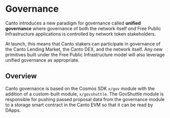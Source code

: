 # Governance

Canto introduces a new paradigm for governance called **unified governance** where governance of both the network itself _and_ Free Public Infrastructure applications is controlled by network token stakeholders.

At launch, this means that Canto stakers can participate in governance of the Canto Lending Market, the Canto DEX, and the network itself. Any new primitives built under the Free Public Infrastructure model will also leverage unified governance as appropriate.

## Overview

Canto governance is based on the Cosmos SDK `x/gov` module with the addition of a custom-built module, `x/govshuttle`. The GovShuttle module is responsible for pushing passed proposal data from the governance module to a storage smart contract in the Canto EVM so that it can be read by DApps.
